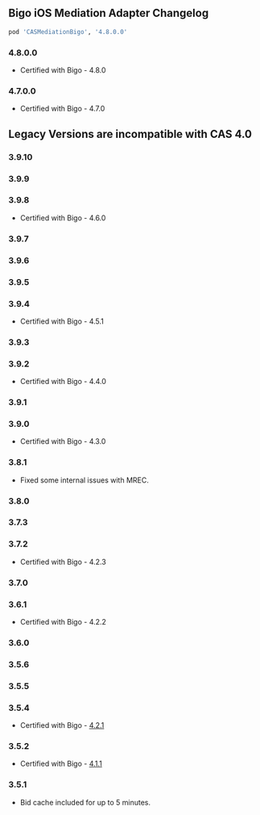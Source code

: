 ## Bigo iOS Mediation Adapter Changelog
```ruby
pod 'CASMediationBigo', '4.8.0.0'
```

### 4.8.0.0
- Certified with Bigo - 4.8.0

### 4.7.0.0
- Certified with Bigo - 4.7.0

## Legacy Versions are incompatible with CAS 4.0

### 3.9.10

### 3.9.9

### 3.9.8
- Certified with Bigo - 4.6.0

### 3.9.7

### 3.9.6

### 3.9.5

### 3.9.4
- Certified with Bigo - 4.5.1

### 3.9.3

### 3.9.2
- Certified with Bigo - 4.4.0

### 3.9.1

### 3.9.0
- Certified with Bigo - 4.3.0

### 3.8.1
- Fixed some internal issues with MREC.

### 3.8.0

### 3.7.3

### 3.7.2
- Certified with Bigo - 4.2.3

### 3.7.0

### 3.6.1
- Certified with Bigo - 4.2.2

### 3.6.0

### 3.5.6

### 3.5.5

### 3.5.4
- Certified with Bigo - [4.2.1](https://www.bigossp.com/guide/sdk/ios/version)

### 3.5.2
- Certified with Bigo - [4.1.1](https://www.bigossp.com/guide/sdk/ios/version)

### 3.5.1
- Bid cache included for up to 5 minutes.